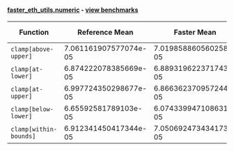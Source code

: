 #### [faster_eth_utils.numeric](https://github.com/BobTheBuidler/faster-eth-utils/blob/renovate/major-github-artifact-actions/faster_eth_utils/numeric.py) - [view benchmarks](https://github.com/BobTheBuidler/faster-eth-utils/blob/renovate/major-github-artifact-actions/benchmarks/test_numeric_benchmarks.py)

| Function | Reference Mean | Faster Mean | % Change | Speedup (%) | x Faster | Faster |
|----------|---------------|-------------|----------|-------------|----------|--------|
| `clamp[above-upper]` | 7.061161907577074e-05 | 7.019858860560258e-05 | 0.58% | 0.59% | 1.01x | ✅ |
| `clamp[at-lower]` | 6.874222078385669e-05 | 6.889319622371743e-05 | -0.22% | -0.22% | 1.00x | ❌ |
| `clamp[at-upper]` | 6.997724350298677e-05 | 6.866362370957244e-05 | 1.88% | 1.91% | 1.02x | ✅ |
| `clamp[below-lower]` | 6.65592581789103e-05 | 6.074339947108631e-05 | 8.74% | 9.57% | 1.10x | ✅ |
| `clamp[within-bounds]` | 6.912341450417344e-05 | 7.050692473434173e-05 | -2.00% | -1.96% | 0.98x | ❌ |
